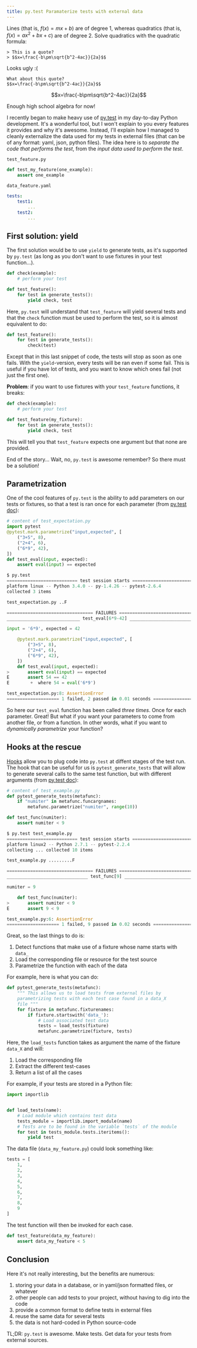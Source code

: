 ```yaml
---
title: py.test Paramaterize tests with external data
---
```


Lines (that is, $f(x) = mx + b$) are of degree 1, whereas quadratics (that is, 
$f(x) = ax^2 + bx + c$) are of degree 2. Solve quadratics with the quadratic
formula:

    > This is a quote?
    > $$x=\frac{-b\pm\sqrt{b^2-4ac}}{2a}$$

Looks ugly :(

    What about this quote?
    $$x=\frac{-b\pm\sqrt{b^2-4ac}}{2a}$$

$$x=\frac{-b\pm\sqrt{b^2-4ac}}{2a}$$

Enough high school algebra for now!

I recently began to make heavy use of [py.test](http://pytest.org/latest/)
in my day-to-day Python development. It's a wonderful tool, but I won't
explain to you every features it provides and why it's awesome. Instead,
I'll explain how I managed to cleanly externalize the data used for my
tests in external files (that can be of any format: yaml, json, python
files). The idea here is to *separate the code that performs the test*,
from the *input data used to perform the test*.

`test_feature.py`
```python
def test_my_feature(one_example):
    assert one_example
```

`data_feature.yaml`
```yaml
tests:
    test1:
        ...
    test2:
        ...
```

## First solution: yield

The first solution would be to use `yield` to generate tests, as it's supported
by `py.test` (as long as you don't want to use fixtures in your test function...).

```python
def check(example):
    # perform your test

def test_feature():
    for test in generate_tests():
        yield check, test
```

Here, `py.test` will understand that `test_feature` will yield several tests and that
the `check` function must be used to perform the test, so it is almost equivalent to do:

```python
def test_feature():
    for test in generate_tests():
        check(test)
```

Except that in this last snippet of code, the tests will stop as soon as one fails.
With the `yield`-version, every tests will be ran even if some fail. This is useful
if you have lot of tests, and you want to know which ones fail (not just the first one).

__Problem__: if you want to use fixtures with your `test_feature` functions, it breaks:

```python
def check(example):
    # perform your test

def test_feature(my_fixture):
    for test in generate_tests():
        yield check, test
```

This will tell you that `test_feature` expects one argument but that none are provided.

End of the story...
Wait, no, `py.test` is awesome remember? So there must be a solution!

## Parametrization

One of the cool features of `py.test` is the ability to add parameters on our
tests or fixtures, so that a test is ran once for each parameter (from [py.test doc](http://pytest.org/latest/parametrize.html)):

```python
# content of test_expectation.py
import pytest
@pytest.mark.parametrize("input,expected", [
    ("3+5", 8),
    ("2+4", 6),
    ("6*9", 42),
])
def test_eval(input, expected):
    assert eval(input) == expected
```

```python
$ py.test
=========================== test session starts ============================
platform linux -- Python 3.4.0 -- py-1.4.26 -- pytest-2.6.4
collected 3 items

test_expectation.py ..F

================================= FAILURES =================================
____________________________ test_eval[6*9-42] _____________________________

input = '6*9', expected = 42

    @pytest.mark.parametrize("input,expected", [
        ("3+5", 8),
        ("2+4", 6),
        ("6*9", 42),
    ])
    def test_eval(input, expected):
>       assert eval(input) == expected
E       assert 54 == 42
E        +  where 54 = eval('6*9')

test_expectation.py:8: AssertionError
==================== 1 failed, 2 passed in 0.01 seconds ====================
```

So here our `test_eval` function has been called *three times*. Once for each parameter.
Great! But what if you want your parameters to come from another file, or from a function.
In other words, what if you want to *dynamically parametrize* your function?


## Hooks at the rescue

[Hooks](http://pytest.org/latest/plugins.html#well-specified-hooks) allow you to plug code into `py.test` at diffent stages of the test run.
The hook that can be useful for us is `pytest_generate_tests` that will allow
to generate several calls to the same test function, but with different arguments
(from [py.test doc](http://pytest.org/latest/funcargs.html#basic-generated-test-example)):

```python
# content of test_example.py
def pytest_generate_tests(metafunc):
    if "numiter" in metafunc.funcargnames:
        metafunc.parametrize("numiter", range(10))

def test_func(numiter):
    assert numiter < 9
```

```python
$ py.test test_example.py
=========================== test session starts ============================
platform linux2 -- Python 2.7.1 -- pytest-2.2.4
collecting ... collected 10 items

test_example.py .........F

================================= FAILURES =================================
_______________________________ test_func[9] _______________________________

numiter = 9

    def test_func(numiter):
>       assert numiter < 9
E       assert 9 < 9

test_example.py:6: AssertionError
==================== 1 failed, 9 passed in 0.02 seconds ====================
```

Great, so the last things to do is:

1. Detect functions that make use of a fixture whose name starts with `data_`
2. Load the corresponding file or resource for the test source
3. Parametrize the function with each of the data

For example, here is what you can do:

```python
def pytest_generate_tests(metafunc):
    """ This allows us to load tests from external files by
    parametrizing tests with each test case found in a data_X
    file """
    for fixture in metafunc.fixturenames:
        if fixture.startswith('data_'):
            # Load associated test data
            tests = load_tests(fixture)
            metafunc.parametrize(fixture, tests)
```

Here, the `load_tests` function takes as argument the name of the fixture `data_X`
and will:

1. Load the corresponding file
2. Extract the different test-cases
3. Return a list of all the cases

For example, if your tests are stored in a Python file:

```python
import importlib


def load_tests(name):
    # Load module which contains test data
    tests_module = importlib.import_module(name)
    # Tests are to be found in the variable `tests` of the module
    for test in tests_module.tests.iteritems():
        yield test
```

The data file (`data_my_feature.py`) could look something like:

```python
tests = [
    1,
    2,
    3,
    4,
    5,
    6,
    7,
    8,
    9
]
```

The test function will then be invoked for each case.

```python
def test_feature(data_my_feature):
    assert data_my_feature < 5
```

## Conclusion

Here it's not really interesting, but the benefits are numerous:

1. storing your data in a database, or in yaml/json formatted files, or whatever
2. other people can add tests to your project, without having to dig into the code
3. provide a common format to define tests in external files
4. reuse the same data for several tests
5. the data is not hard-coded in Python source-code


TL;DR: `py.test` is awesome. Make tests. Get data for your tests from external sources.
